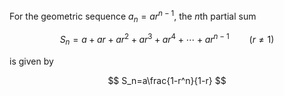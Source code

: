 For the geometric sequence $a_n=ar^{n-1}$, the $n$th partial sum

$$
S_n=a+ar+ar^2+ar^3+ar^4+\cdots+ar^{n-1}\qquad(r\neq 1)
$$

is given by

$$
S_n=a\frac{1-r^n}{1-r}
$$